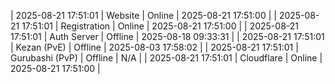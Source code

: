 | 2025-08-21 17:51:01 | Website | Online | 2025-08-21 17:51:00 |
| 2025-08-21 17:51:01 | Registration | Online | 2025-08-21 17:51:00 |
| 2025-08-21 17:51:01 | Auth Server | Offline | 2025-08-18 09:33:31 |
| 2025-08-21 17:51:01 | Kezan (PvE) | Offline | 2025-08-03 17:58:02 |
| 2025-08-21 17:51:01 | Gurubashi (PvP) | Offline | N/A |
| 2025-08-21 17:51:01 | Cloudflare | Online | 2025-08-21 17:51:00 |
